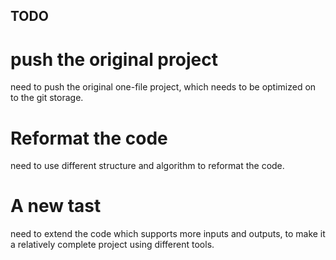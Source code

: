 ## TODO
# push the original project
need to push the original one-file project, which needs to be optimized on to the git storage.
# Reformat the code
need to use different structure and algorithm to reformat the code.
# A new tast
need to extend the code which supports more inputs and outputs, to make it a relatively complete project using different tools.
